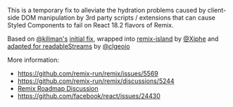 This is a temporary fix to alleviate the hydration problems caused by client-side DOM manipulation by 3rd party scripts / extensions that can cause Styled Components to fail on React 18.2 flavors of Remix.

Based on [@kiliman's](https://github.com/kiliman) [initial fix](https://github.com/remix-run/remix/discussions/5244#discussioncomment-4832036), wrapped into [remix-island](https://github.com/Xiphe/remix-island) by [@Xiphe](https://github.com/Xiphe) and [adapted for readableStreams](https://github.com/remix-run/remix/discussions/5244#discussioncomment-4890083) by [@clgeoio](https://github.com/clgeoio)

More information:
- https://github.com/remix-run/remix/issues/5569
- https://github.com/remix-run/remix/discussions/5244
- [Remix Roadmap Discussion](https://www.youtube.com/live/tdVFZidXGZo?feature=share&t=2972)
- https://github.com/facebook/react/issues/24430
